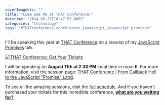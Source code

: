 ```yaml
---
coverImageUri: ""
title: "Come See Me at THAT Conference!"
datetime: "2014-06-27T16:47:55.000Z"
categories: "technology"
tags: "#THATconference,conferences,javascript,javascript promises"
---
```


I'll be speaking this year at [THAT Conference](https://www.thatconference.com/) on a revamp of my [JavaScript Promises](https://www.brandonmartinez.com/2014/03/22/grdevday-presentation-recap-from-callback-hell-to-the-javascript-promise-land/ "GRDevDay Presentation Recap: From Callback Hell to the JavaScript “Promise” Land") talk.

[![THAT Conference: Get Your Tickets](http://assets.brandonmartinez.com/brandonmartinez/2014/06/thatconference-1200x485.png)](https://www.thatconference.com/Home/TicketRegistration/)

I will be speaking on **August 11th at 2:30 PM** local time in room **E**. For more information, visit the session page: [THAT Conference | From Callback Hell to the JavaScript "Promise" Land](https://www.thatconference.com/Sessions/Session/12 "THAT Conference | From Callback Hell to the JavaScript ").

To see all the amazing sessions, visit the [full schedule](https://www.thatconference.com/Schedule). And if you haven't purchased your tickets for this incredible conference, **[what are you waiting for?](https://www.thatconference.com/Home/TicketRegistration/)**
